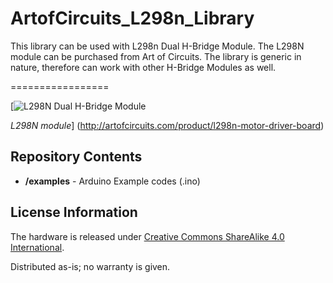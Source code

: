 # ArtofCircuits_L298n_Library
This library can be used with L298n Dual H-Bridge Module. The L298N module can be purchased from Art of Circuits. The library is generic in nature, therefore can work with other H-Bridge Modules as well.

=================

[![L298N Dual H-Bridge Module](http://artofcircuits.com/wp-content/uploads/2013/10/L298N-module-300x300.jpg)

*L298N module*] (http://artofcircuits.com/product/l298n-motor-driver-board)

Repository Contents
-------------------
* **/examples** - Arduino Example codes (.ino)

License Information
-------------------
The hardware is released under [Creative Commons ShareAlike 4.0 International](https://creativecommons.org/licenses/by-sa/4.0/).

Distributed as-is; no warranty is given.
